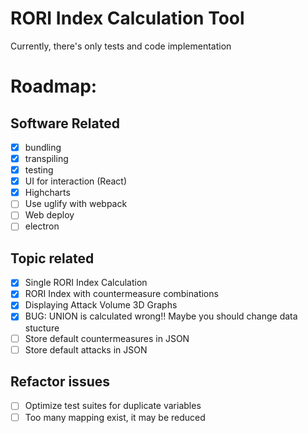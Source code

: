 # RORI Index Calculation Tool

Currently, there's only tests and code implementation

# Roadmap:

## Software Related
- [X] bundling
- [X] transpiling
- [X] testing
- [X] UI for interaction (React)
- [X] Highcharts
- [ ] Use uglify with webpack
- [ ] Web deploy
- [ ] electron

## Topic related
- [X] Single RORI Index Calculation
- [X] RORI Index with countermeasure combinations
- [X] Displaying Attack Volume 3D Graphs
- [X] BUG: UNION is calculated wrong!! Maybe you should change data stucture
- [ ] Store default countermeasures in JSON
- [ ] Store default attacks in JSON

## Refactor issues
- [ ] Optimize test suites for duplicate variables
- [ ] Too many mapping exist, it may be reduced